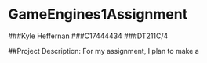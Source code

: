 # GameEngines1Assignment

###Kyle Heffernan
###C17444434
###DT211C/4

##Project Description:
For my assignment, I plan to make a
